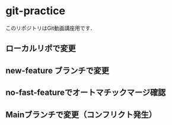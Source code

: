 # git-practice
このリポジトリはGit動画講座用です．
## ローカルリポで変更
## new-feature ブランチで変更

## no-fast-featureでオートマチックマージ確認

## Mainブランチで変更（コンフリクト発生）
